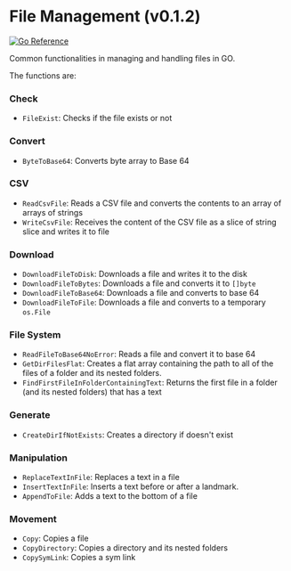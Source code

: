 # File Management (v0.1.2)

[![Go Reference](https://pkg.go.dev/badge/github.com/vieolo/file-management.svg)](https://pkg.go.dev/github.com/vieolo/file-management)

Common functionalities in managing and handling files in GO.

The functions are:

### Check
- `FileExist`: Checks if the file exists or not

### Convert
- `ByteToBase64`: Converts byte array to Base 64

### CSV
- `ReadCsvFile`: Reads a CSV file and converts the contents to an array of arrays of strings
- `WriteCsvFile`: Receives the content of the CSV file as a slice of string slice and writes it to file

### Download
- `DownloadFileToDisk`: Downloads a file and writes it to the disk
- `DownloadFileToBytes`: Downloads a file and converts it to `[]byte`
- `DownloadFileToBase64`: Downloads a file and converts to base 64
- `DownloadFileToFile`: Downloads a file and converts to a temporary `os.File`

### File System
- `ReadFileToBase64NoError`: Reads a file and convert it to base 64
- `GetDirFilesFlat`: Creates a flat array containing the path to all of the files of a folder and its nested folders.
- `FindFirstFileInFolderContainingText`: Returns the first file in a folder (and its nested folders) that has a text

### Generate
- `CreateDirIfNotExists`: Creates a directory if doesn't exist

### Manipulation
- `ReplaceTextInFile`: Replaces a text in a file
- `InsertTextInFile`: Inserts a text before or after a landmark.
- `AppendToFile`: Adds a text to the bottom of a file

### Movement
- `Copy`: Copies a file
- `CopyDirectory`: Copies a directory and its nested folders
- `CopySymLink`: Copies a sym link